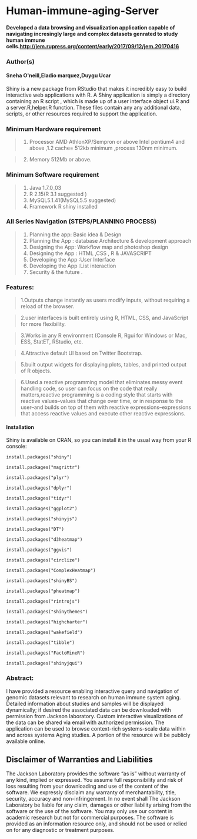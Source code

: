 # Human-immune-aging-Server

#### Developed a data browsing and visualization application capable of navigating incresingly large and complex datasets genrated to study human immune cells.http://jem.rupress.org/content/early/2017/09/12/jem.20170416

### Author(s)

#### Sneha O'neill,Eladio marquez,Duygu Ucar 


Shiny is a new package from RStudio that makes it incredibly easy to build interactive web applications with R.
A Shiny application is simply a directory containing an R script , which is made up of a user interface object ui.R and a server.R,helper.R function. These files contain any any additional data, scripts, or other resources required to support the application. 

### Minimum Hardware requirement
>  1) Processor AMD AthlonXP/Sempron or above  Intel pentium4 and above ,1.2 cache= 512kb minimum ,process 130nm minimum.
  
>  2) Memory 512Mb or above.

### Minimum Software requirement


> 1)	Java 1.7.0_03
> 2)	R 2.15(R 3.1 suggested )
> 3)	MySQL5.1.41(MySQL5.5 suggested)
> 4)	Framework R shiny installed

### All  Series Navigation (STEPS/PLANNING PROCESS)

> 1.	Planning the app: Basic idea & Design 
> 2.	Planning the App : database Architecture & development approach
> 3.	Designing the App: Workflow map and photoshop design 
> 4.	Designing the App : HTML ,CSS , R & JAVASCRIPT
> 5.	Developing the App :User Interface 
> 7.	Developing the App :List interaction
> 8.	Security & the future .

### Features:


> 1.Outputs change instantly as users modify inputs, without requiring a reload of the browser.

> 2.user interfaces is built entirely using R, HTML, CSS, and JavaScript for more flexibility.

> 3.Works in any R environment (Console R, Rgui for Windows or Mac, ESS, StatET, RStudio, etc.

> 4.Attractive default UI based on Twitter Bootstrap.

> 5.built output widgets for displaying plots, tables, and printed output of R objects.

> 6.Used a reactive programming model that eliminates messy event handling code, so user can focus on the code that really    matters,reactive programming is a coding style that starts with reactive values–values that change over time, or in response to the user–and builds on top of them with reactive expressions–expressions that access reactive values and execute other reactive expressions.

#### Installation
Shiny is available on CRAN, so you can install it in the usual way from your R console:

`install.packages("shiny")`

`install.packages("magrittr")`

`install.packages("plyr")`

`install.packages("dplyr")`

`install.packages("tidyr")`

`install.packages("ggplot2")`

`install.packages("shinyjs")`

`install.packages("DT")`

`install.packages("d3heatmap")`

`install.packages("ggvis")`

`install.packages("circlize")`

`install.packages("ComplexHeatmap")`

`install.packages("shinyBS")`

`install.packages("pheatmap")`

`install.packages("rintrojs")`

`install.packages("shinythemes")`

`install.packages("highcharter")`

`install.packages("wakefield")`

`install.packages("tibble")`

`install.packages("FactoMineR")`

`install.packages("shinyjqui")`

   
### Abstract:

I have provided a resource enabling interactive query and navigation of genomic datasets relevant to research on human immune system aging. Detailed information about studies and samples will be displayed dynamically; if desired the associated data can be downloaded with permission from Jackson laboratory. Custom interactive visualizations of the data can be shared via email with authorized permission. The application can be used to browse context-rich systems-scale data within and across systems Aging studies. A portion of the resource will be publicly available online.


## Disclaimer of Warranties and Liabilities

The Jackson Laboratory provides the software “as is” without warranty of any kind, implied or expressed. You assume full responsibility and risk of loss resulting from your downloading and use of the content of the software. We expressly disclaim any warranty of merchantability, title, security, accuracy and non-infringement. In no event shall The Jackson Laboratory be liable for any claim, damages or other liability arising from the software or the use of the software. You may only use our content in academic research but not for commercial purposes. The software is provided as an information resource only, and should not be used or relied on for any diagnostic or treatment purposes.
